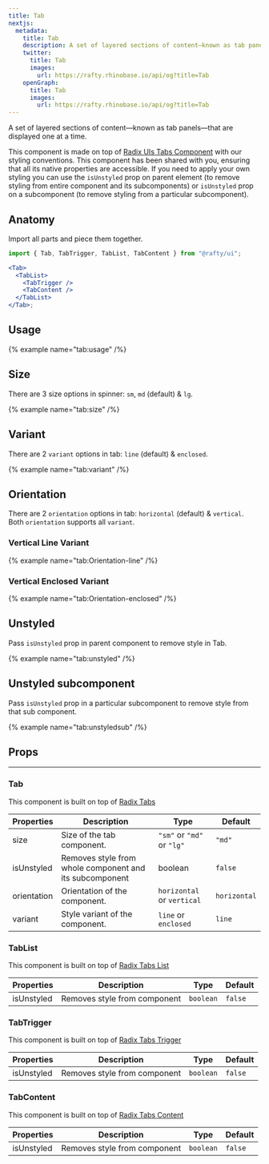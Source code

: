 ```yaml
---
title: Tab
nextjs:
  metadata:
    title: Tab
    description: A set of layered sections of content—known as tab panels—that are displayed one at a time.
    twitter:
      title: Tab
      images:
        url: https://rafty.rhinobase.io/api/og?title=Tab
    openGraph:
      title: Tab
      images:
        url: https://rafty.rhinobase.io/api/og?title=Tab
---
```


A set of layered sections of content—known as tab panels—that are displayed one at a time.

This component is made on top of [Radix UIs Tabs Component](https://www.radix-ui.com/primitives/docs/components/tabs) with our styling conventions. This component has been shared with you, ensuring that all its native properties are accessible. If you need to apply your own styling you can use the `isUnstyled` prop on parent element (to remove styling from entire component and its subcomponents) or `isUnstyled` prop on a subcomponent (to remove styling from a particular subcomponent).

## Anatomy

Import all parts and piece them together.

```jsx
import { Tab, TabTrigger, TabList, TabContent } from "@rafty/ui";

<Tab>
  <TabList>
    <TabTrigger />
    <TabContent />
  </TabList>
</Tab>;
```

## Usage

{% example name="tab:usage" /%}

## Size

There are 3 size options in spinner: `sm`, `md` (default) & `lg`.

{% example name="tab:size" /%}

## Variant

There are 2 `variant` options in tab: `line` (default) & `enclosed`.

{% example name="tab:variant" /%}

## Orientation

There are 2 `orientation` options in tab: `horizontal` (default) & `vertical`.
Both `orientation` supports all `variant`.

### Vertical Line Variant

{% example name="tab:Orientation-line" /%}

### Vertical Enclosed Variant

{% example name="tab:Orientation-enclosed" /%}

## Unstyled

Pass `isUnstyled` prop in parent component to remove style in Tab.

{% example name="tab:unstyled" /%}

## Unstyled subcomponent

Pass `isUnstyled` prop in a particular subcomponent to remove style from that sub component.

{% example name="tab:unstyledsub" /%}

## Props

---

### Tab

This component is built on top of [Radix Tabs](https://www.radix-ui.com/primitives/docs/components/tabs#root)

| Properties  | Description                                             | Type                       | Default      |
| ----------- | ------------------------------------------------------- | -------------------------- | ------------ |
| size        | Size of the tab component.                              | `"sm"` or `"md"` or `"lg"` | `"md"`       |
| isUnstyled  | Removes style from whole component and its subcomponent | boolean                    | `false`      |
| orientation | Orientation of the component.                           | `horizontal` or `vertical` | `horizontal` |
| variant     | Style variant of the component.                         | `line` or `enclosed`       | `line`       |

### TabList

This component is built on top of [Radix Tabs List](https://www.radix-ui.com/primitives/docs/components/tabs#list)

| Properties | Description                  | Type      | Default |
| ---------- | ---------------------------- | --------- | ------- |
| isUnstyled | Removes style from component | `boolean` | `false` |

### TabTrigger

This component is built on top of [Radix Tabs Trigger](https://www.radix-ui.com/primitives/docs/components/tabs#trigger)

| Properties | Description                  | Type      | Default |
| ---------- | ---------------------------- | --------- | ------- |
| isUnstyled | Removes style from component | `boolean` | `false` |

### TabContent

This component is built on top of [Radix Tabs Content](https://www.radix-ui.com/primitives/docs/components/tabs#content)

| Properties | Description                  | Type      | Default |
| ---------- | ---------------------------- | --------- | ------- |
| isUnstyled | Removes style from component | `boolean` | `false` |
